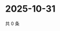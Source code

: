 # 2025-10-31

共 0 条

<!-- BEGIN ZHIHUVIDEO -->
<!-- 最后更新时间 Fri Oct 31 2025 07:10:29 GMT+0800 (China Standard Time) -->

<!-- END ZHIHUVIDEO -->
